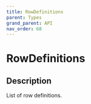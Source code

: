 ```yaml
---
title: RowDefinitions
parent: Types
grand_parent: API
nav_order: 68
---
```


# RowDefinitions

## Description

List of row definitions.
